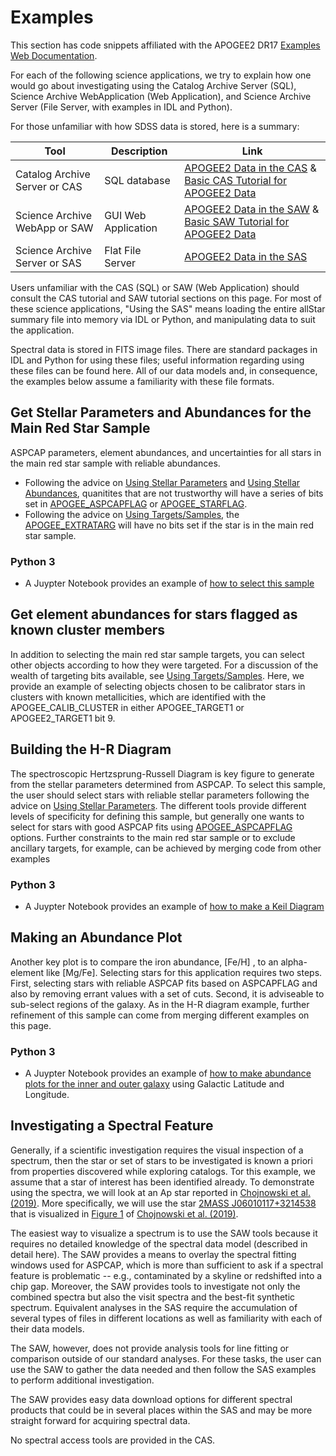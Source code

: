 # Examples 
This section has code snippets affiliated with the APOGEE2 DR17 [Examples Web Documentation](https://www.sdss.org/dr17/irspec/catalogs/). 

For each of the following science applications, we try to explain how one would go about investigating using the Catalog Archive Server (SQL), Science Archive WebApplication (Web Application), and Science Archive Server (File Server, with examples in IDL and Python). 
 
For those unfamiliar with how SDSS data is stored, here is a summary: 

| Tool | Description | Link |
-------|-------------|------|
| Catalog Archive Server or CAS | SQL database | [APOGEE2 Data in the CAS](https://testng.sdss.org/dr17/irspec/spectro_data/#cas) & [Basic CAS Tutorial for APOGEE2 Data](https://testng.sdss.org/dr17/irspec/catalogs/#CAS)| 
| Science Archive WebApp or SAW | GUI Web Application | [APOGEE2 Data in the SAW](https://testng.sdss.org/dr17/irspec/spectro_data/#ScienceArchiveWebapp(SAW)) & [Basic SAW Tutorial for APOGEE2 Data](https://testng.sdss.org/dr17/irspec/catalogs/#SAW) |
| Science Archive Server or SAS | Flat File Server |[APOGEE2 Data in the SAS](https://testng.sdss.org/dr17/irspec/spectro_data/#ScienceArchiveServer(SAS)) | 

Users unfamiliar with the CAS (SQL) or SAW (Web Application) should consult the CAS tutorial and SAW tutorial sections on this page. For most of these science applications, "Using the SAS" means loading the entire allStar summary file into memory via IDL or Python, and manipulating data to suit the application.

Spectral data is stored in FITS image files. There are standard packages in IDL and Python for using these files; useful information regarding using these files can be found here. All of our data models and, in consequence, the examples below assume a familiarity with these file formats.

## Get Stellar Parameters and Abundances for the Main Red Star Sample

ASPCAP parameters, element abundances, and uncertainties for all stars in the main red star sample with reliable abundances.

- Following the advice on [Using Stellar Parameters](https://sdss.org/dr17/irspec/parameters) and [Using Stellar Abundances](https://sdss.org/dr17/irspec/abundances), quanitites that are not trustworthy will have a series of bits set in [APOGEE_ASPCAPFLAG](https://sdss.org/dr17/irspec/apogee-bitmasks/#APOGEE_ASPCAPFLAG:ASPCAPstarlevelbitmask) or [APOGEE_STARFLAG](https://sdss.org/dr17/irspec/apogee-bitmasks/#APOGEE_STARFLAG,APOGEE_ANDFLAG:APOGEEstarlevelbitmask).
- Following the advice on [Using Targets/Samples](https://sdss.org/dr17/irspec/targettingbits/), the [APOGEE_EXTRATARG](https://sdss.org/dr17/irspec/apogee-bitmasks/#EXTRATARG:basictargetinginformation) will have no bits set if the star is in the main red star sample.

### Python 3
- A Juypter Notebook provides an example of [how to select this sample](APOGEE_Keil_Diagram.ipynb)
 
## Get element abundances for stars flagged as known cluster members

In addition to selecting the main red star sample targets, you can select other objects according to how they were targeted. For a discussion of the wealth of targeting bits available, see [Using Targets/Samples](https://sdss.org/dr17/irspec/targettingbits/).
Here, we provide an example of selecting objects chosen to be calibrator stars in clusters with known metallicities, which are identified with the APOGEE_CALIB_CLUSTER in either APOGEE_TARGET1 or APOGEE2_TARGET1 bit 9.

## Building the H-R Diagram

The spectroscopic Hertzsprung-Russell Diagram is key figure to generate from the stellar parameters determined from ASPCAP. To select this sample, the user should select stars with reliable stellar parameters following the advice on [Using Stellar Parameters](https://sdss.org/dr17/irspec/parameters). The different tools provide different levels of specificity for defining this sample, but generally one wants to select for stars with good ASPCAP fits using [APOGEE_ASPCAPFLAG](https://sdss.org/dr17/irspec/apogee-bitmasks/#APOGEE_ASPCAPFLAG:ASPCAPstarlevelbitmask) options. Further constraints to the main red star sample or to exclude ancillary targets, for example, can be achieved by merging code from other examples

### Python 3
- A Juypter Notebook provides an example of [how to make a Keil Diagram](APOGEE_Keil_Diagram.ipynb)

## Making an Abundance Plot

Another key plot is to compare the iron abundance, \[Fe/H\] , to an alpha-element like \[Mg/Fe\]. Selecting stars for this application requires two steps. First, selecting stars with reliable ASPCAP fits based on ASPCAPFLAG and also by removing errant values with a set of cuts. Second, it is adviseable to sub-select regions of the galaxy. As in the H-R diagram example, further refinement of this sample can come from merging different examples on this page.

### Python 3
- A Juypter Notebook provides an example of [how to make abundance plots for the inner and outer galaxy](APOGEE_Abundance_Plot.ipynb) using Galactic Latitude and Longitude.

## Investigating a Spectral Feature

Generally, if a scientific investigation requires the visual inspection of a spectrum, then the star or set of stars to be investigated is known a priori from properties discovered while exploring catalogs. Tor this example, we assume that a star of interest has been identified already.
To demonstrate using the spectra, we will look at an Ap star reported in [Chojnowski et al. (2019)](https://ui.adsabs.harvard.edu/abs/2019ApJ...873L...5C/abstract). More specifically, we will use the star [2MASS J06010117+3214538](http://simbad.u-strasbg.fr/simbad/sim-basic?Ident=2MASS+J06010117%2B3214538&submit=SIMBAD+search) that is visualized in [Figure 1](http://www.astroexplorer.org/details/apjlab0750f1) of [Chojnowski et al. (2019)](https://ui.adsabs.harvard.edu/abs/2019ApJ...873L...5C/abstract).

The easiest way to visualize a spectrum is to use the SAW tools because it requires no detailed knowledge of the spectral data model (described in detail here). The SAW provides a means to overlay the spectral fitting windows used for ASPCAP, which is more than sufficient to ask if a spectral feature is problematic -- e.g., contaminated by a skyline or redshifted into a chip gap. Moreover, the SAW provides tools to investigate not only the combined spectra but also the visit spectra and the best-fit synthetic spectrum. Equivalent analyses in the SAS require the accumulation of several types of files in different locations as well as familiarity with each of their data models.

The SAW, however, does not provide analysis tools for line fitting or comparison outside of our standard analyses. For these tasks, the user can use the SAW to gather the data needed and then follow the SAS examples to perform additional investigation.

The SAW provides easy data download options for different spectral products that could be in several places within the SAS and may be more straight forward for acquiring spectral data.

No spectral access tools are provided in the CAS.
